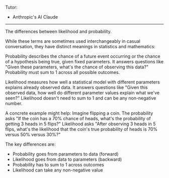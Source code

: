 Tutor:
* Anthropic's AI Claude

- - - -

The differences between likelihood and probability.

While these terms are sometimes used interchangeably in casual conversation, they have distinct meanings in statistics and mathematics:

Probability describes the chance of a future event occurring or the chance of a hypothesis being true, given fixed parameters. It answers questions like "Given these parameters, what's the chance of observing this data?" Probability must sum to 1 across all possible outcomes.

Likelihood measures how well a statistical model with different parameters explains already observed data. It answers questions like "Given this observed data, how well do different parameter values explain what we've seen?" Likelihood doesn't need to sum to 1 and can be any non-negative number.

A concrete example might help:
Imagine flipping a coin. The probability asks "If the coin has a 70% chance of heads, what's the probability of getting 3 heads in 5 flips?" Likelihood asks "After observing 3 heads in 5 flips, what's the likelihood that the coin's true probability of heads is 70% versus 50% versus 30%?"

The key differences are:
- Probability goes from parameters to data (forward)
- Likelihood goes from data to parameters (backward)
- Probability has to sum to 1 across outcomes
- Likelihood can take any non-negative value
